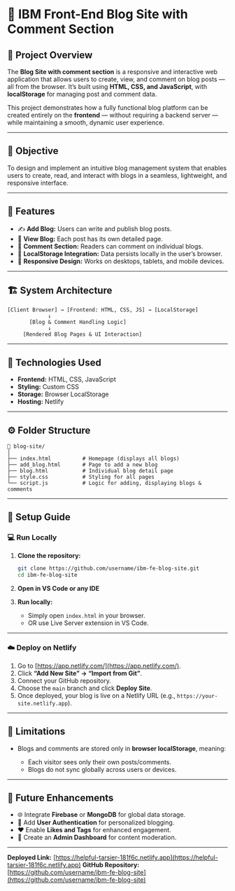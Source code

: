 # 📰 IBM Front-End Blog Site with Comment Section

## 📌 Project Overview

The **Blog Site with comment section** is a responsive and interactive web application that allows users to create, view, and comment on blog posts — all from the browser. It’s built using **HTML, CSS, and JavaScript**, with **localStorage** for managing post and comment data.

This project demonstrates how a fully functional blog platform can be created entirely on the **frontend** — without requiring a backend server — while maintaining a smooth, dynamic user experience.

---

## 🎯 Objective

To design and implement an intuitive blog management system that enables users to create, read, and interact with blogs in a seamless, lightweight, and responsive interface.

---

## 🧩 Features

* ✍️ **Add Blog:** Users can write and publish blog posts.
* 📄 **View Blog:** Each post has its own detailed page.
* 💬 **Comment Section:** Readers can comment on individual blogs.
* 💾 **LocalStorage Integration:** Data persists locally in the user’s browser.
* 📱 **Responsive Design:** Works on desktops, tablets, and mobile devices.

---

## 🏗️ System Architecture

```
[Client Browser] → [Frontend: HTML, CSS, JS] → [LocalStorage]
             ↓
       [Blog & Comment Handling Logic]
             ↓
     [Rendered Blog Pages & UI Interaction]
```

---

## 🧠 Technologies Used

* **Frontend:** HTML, CSS, JavaScript
* **Styling:** Custom CSS
* **Storage:** Browser LocalStorage
* **Hosting:** Netlify

---

## ⚙️ Folder Structure

```
📁 blog-site/
│
├── index.html          # Homepage (displays all blogs)
├── add_blog.html       # Page to add a new blog
├── blog.html           # Individual blog detail page
├── style.css           # Styling for all pages
└── script.js           # Logic for adding, displaying blogs & comments
```

---

## 🧾 Setup Guide

### 💻 Run Locally

1. **Clone the repository:**

   ```bash
   git clone https://github.com/username/ibm-fe-blog-site.git
   cd ibm-fe-blog-site
   ```

2. **Open in VS Code or any IDE**

3. **Run locally:**

   * Simply open `index.html` in your browser.
   * OR use Live Server extension in VS Code.

---

### ☁️ Deploy on Netlify

1. Go to [https://app.netlify.com/](https://app.netlify.com/).
2. Click **“Add New Site” → “Import from Git”**.
3. Connect your GitHub repository.
4. Choose the `main` branch and click **Deploy Site**.
5. Once deployed, your blog is live on a Netlify URL (e.g., `https://your-site.netlify.app`).

---

## 🚀 Limitations

* Blogs and comments are stored only in **browser localStorage**, meaning:

  * Each visitor sees only their own posts/comments.
  * Blogs do not sync globally across users or devices.

---

## 🔮 Future Enhancements

* 🌐 Integrate **Firebase** or **MongoDB** for global data storage.
* 👥 Add **User Authentication** for personalized blogging.
* ❤️ Enable **Likes and Tags** for enhanced engagement.
* 🧰 Create an **Admin Dashboard** for content moderation.

---



**Deployed Link:** [https://helpful-tarsier-181f6c.netlify.app](https://helpful-tarsier-181f6c.netlify.app)
**GitHub Repository:** [https://github.com/username/ibm-fe-blog-site](https://github.com/username/ibm-fe-blog-site)
